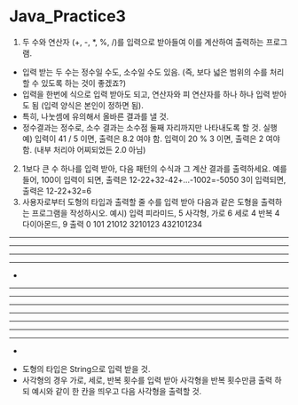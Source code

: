# Java_Practice3
1. 두 수와 연산자 (+, -, *, %, /)를 입력으로 받아들여 이를 계산하여 출력하는 프로그램.
- 입력 받는 두 수는 정수일 수도, 소수일 수도 있음. (즉, 보다 넓은 범위의 수를 처리
할 수 있도록 하는 것이 좋겠죠?)
- 입력을 한번에 식으로 입력 받아도 되고, 연산자와 피 연산자를 하나 하나 입력 받아
도 됨 (입력 양식은 본인이 정하면 됨).
- 특히, 나눗셈에 유의해서 올바른 결과를 낼 것.
- 정수결과는 정수로, 소수 결과는 소수점 둘째 자리까지만 나타내도록 할 것.
실행 예)
입력이 41 / 5 이면,
출력은 8.2 여야 함.
입력이 20 % 3 이면,
출력은 2 여야 함. (내부 처리야 어찌되었든 2.0 아님)
2. 1보다 큰 수 하나를 입력 받아, 다음 패턴의 수식과 그 계산 결과를 출력하세요. 예를
들어,
100이 입력이 되면, 출력은
12-22+32-42+…-1002=-5050
3이 입력되면, 출력은
12-22+32=6
3. 사용자로부터 도형의 타입과 출력할 줄 수를 입력 받아 다음과 같은 도형을 출력하
는 프로그램을 작성하시오.
예시)
입력 피라미드, 5 사각형, 가로 6 세로 4 반복 4 다이아몬드, 9
출력 0
101
21012
3210123
432101234
****** ****** ****** ******
****** ****** ****** ******
****** ****** ****** ******
****** ****** ****** ******
*
***
*****
*******
*********
*******
*****
***
*
- 도형의 타입은 String으로 입력 받을 것.
- 사각형의 경우 가로, 세로, 반복 횟수를 입력 받아 사각형을 반복 횟수만큼 출력
하되 예시와 같이 한 칸을 띄우고 다음 사각형을 출력할 것.
